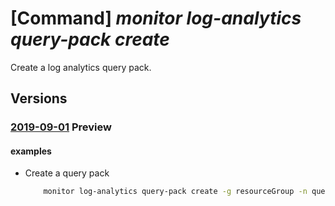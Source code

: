 # [Command] _monitor log-analytics query-pack create_

Create a log analytics query pack.

## Versions

### [2019-09-01](/Resources/mgmt-plane/L3N1YnNjcmlwdGlvbnMve30vcmVzb3VyY2Vncm91cHMve30vcHJvdmlkZXJzL21pY3Jvc29mdC5vcGVyYXRpb25hbGluc2lnaHRzL3F1ZXJ5cGFja3Mve30=/2019-09-01.xml) **Preview**

<!-- mgmt-plane /subscriptions/{}/resourcegroups/{}/providers/microsoft.operationalinsights/querypacks/{} 2019-09-01 -->

#### examples

- Create a query pack
    ```bash
        monitor log-analytics query-pack create -g resourceGroup -n queryPackName --location eastus2
    ```
